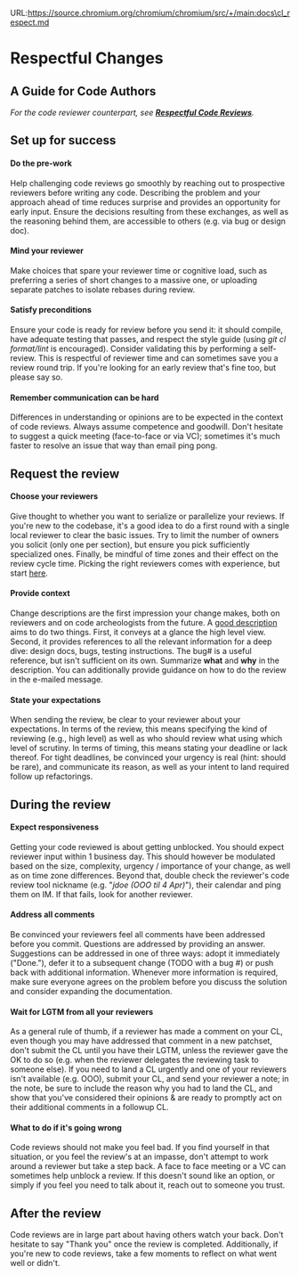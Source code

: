URL:https://source.chromium.org/chromium/chromium/src/+/main:docs\cl_respect.md
# Respectful Changes
## A Guide for Code Authors

_For the code reviewer counterpart, see
__[Respectful Code Reviews](cr_respect.md)__._

## Set up for success

#### Do the pre-work

Help challenging code reviews go smoothly by reaching out to prospective
reviewers before writing any code. Describing the problem and your approach
ahead of time reduces surprise and provides an opportunity for early input.
Ensure the decisions resulting from these exchanges, as well as the reasoning
behind them, are accessible to others (e.g. via bug or design doc).

#### Mind your reviewer

Make choices that spare your reviewer time or cognitive load, such as preferring
a series of short changes to a massive one, or uploading separate patches to
isolate rebases during review.

#### Satisfy preconditions

Ensure your code is ready for review before you send it: it should compile, have
adequate testing that passes, and respect the style guide (using _git cl
format/lint_ is encouraged). Consider validating this by performing a
self-review. This is respectful of reviewer time and can sometimes save you a
review round trip. If you're looking for an early review that's fine too, but
please say so.

#### Remember communication can be hard

Differences in understanding or opinions are to be expected in the context of
code reviews. Always assume competence and goodwill. Don't hesitate to suggest a
quick meeting (face-to-face or via VC); sometimes it's much faster to resolve an
issue that way than email ping pong.

## Request the review

#### Choose your reviewers

Give thought to whether you want to serialize or parallelize your reviews. If
you're new to the codebase, it's a good idea to do a first round with a single
local reviewer to clear the basic issues. Try to limit the number of owners you
solicit (only one per section), but ensure you pick sufficiently specialized
ones. Finally, be mindful of time zones and their effect on the review cycle
time. Picking the right reviewers comes with experience, but start
[here](cl_tips.md#choosing-the-right-reviewers).

#### Provide context

Change descriptions are the first impression your change makes, both on
reviewers and on code archeologists from the future. A [good description](contributing.md#Uploading-a-change-for-review)
aims to do two things. First, it conveys at a glance the high level view.
Second, it provides references to all the relevant information for a deep dive:
design docs, bugs, testing instructions. The bug\# is a useful reference, but
isn't sufficient on its own. Summarize **what** and **why** in the description.
You can additionally provide guidance on how to do the review in the e-mailed
message.

#### State your expectations

When sending the review, be clear to your reviewer about your expectations. In
terms of the review, this means specifying the kind of reviewing (e.g., high
level) as well as who should review what using which level of scrutiny. In terms
of timing, this means stating your deadline or lack thereof. For tight
deadlines, be convinced your urgency is real (hint: should be rare), and
communicate its reason, as well as your intent to land required follow up
refactorings.

## During the review

#### Expect responsiveness

Getting your code reviewed is about getting unblocked. You should expect
reviewer input within 1 business day. This should however be modulated based on
the size, complexity, urgency / importance of your change, as well as on
time zone differences. Beyond that, double check the reviewer's code review tool
nickname (e.g. "_jdoe (OOO til 4 Apr)_"), their calendar and ping them on IM. If
that fails, look for another reviewer.

#### Address all comments

Be convinced your reviewers feel all comments have been addressed before you
commit. Questions are addressed by providing an answer. Suggestions can be
addressed in one of three ways: adopt it immediately ("Done."), defer it to a
subsequent change (TODO with a bug \#) or push back with additional
information. Whenever more information is required, make sure everyone agrees on
the problem before you discuss the solution and consider expanding the
documentation.

#### Wait for LGTM from all your reviewers

As a general rule of thumb, if a reviewer has made a comment on your CL, even
though you may have addressed that comment in a new patchset, don't submit the
CL until you have their LGTM, unless the reviewer gave the OK to do so (e.g.
when the reviewer delegates the reviewing task to someone else). If you need to
land a CL urgently and one of your reviewers isn't available (e.g. OOO), submit
your CL, and send your reviewer a note; in the note, be sure to include the
reason why you had to land the CL, and show that you've considered their
opinions & are ready to promptly act on their additional comments in a followup
CL.

#### What to do if it's going wrong

Code reviews should not make you feel bad. If you find yourself in that
situation, or you feel the review's at an impasse, don't attempt to work around
a reviewer but take a step back. A face to face meeting or a VC can sometimes
help unblock a review. If this doesn't sound like an option, or simply if you
feel you need to talk about it, reach out to someone you trust.

## After the review

Code reviews are in large part about having others watch your back. Don't
hesitate to say "Thank you" once the review is completed. Additionally, if
you're new to code reviews, take a few moments to reflect on what went well or
didn't.
